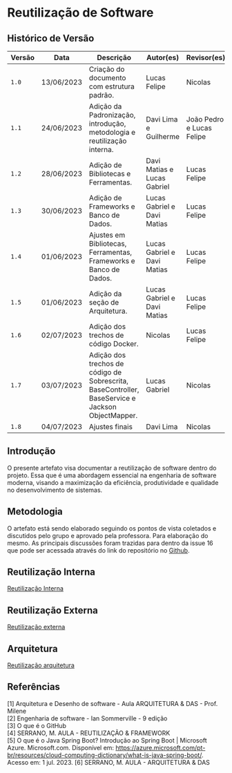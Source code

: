 # Reutilização de Software

## Histórico de Versão

| Versão | Data       | Descrição                                                                                        | Autor(es)                   | Revisor(es)               |
| ------ | ---------- | ------------------------------------------------------------------------------------------------ | --------------------------- | ------------------------- |
| `1.0`  | 13/06/2023 | Criação do documento com estrutura padrão.                                                       | Lucas Felipe                | Nicolas                   |
| `1.1`  | 24/06/2023 | Adição da Padronização, introdução, metodologia e reutilização interna.                          | Davi Lima e Guilherme       | João Pedro e Lucas Felipe |
| `1.2`  | 28/06/2023 | Adição de Bibliotecas e Ferramentas.                                                             | Davi Matias e Lucas Gabriel | Lucas Felipe              |
| `1.3`  | 30/06/2023 | Adição de Frameworks e Banco de Dados.                                                           | Lucas Gabriel e Davi Matias | Lucas Felipe              |
| `1.4`  | 01/06/2023 | Ajustes em Bibliotecas, Ferramentas, Frameworks e Banco de Dados.                                | Lucas Gabriel e Davi Matias | Lucas Felipe              |
| `1.5`  | 01/06/2023 | Adição da seção de Arquitetura.                                                                  | Lucas Gabriel e Davi Matias | Lucas Felipe              |
| `1.6`  | 02/07/2023 | Adição dos trechos de código Docker.                                                             | Nicolas                     | Lucas Felipe              |
| `1.7`  | 03/07/2023 | Adição dos trechos de código de Sobrescrita, BaseController, BaseService e Jackson ObjectMapper. | Lucas Gabriel               | Nicolas                   |
| `1.8`  | 04/07/2023 | Ajustes finais                                                                                   | Davi Lima                   |     Nicolas                     |
    

## Introdução

O presente artefato visa documentar a reutilização de software dentro do projeto. Essa que é uma abordagem essencial na
engenharia de software moderna, visando a maximização da eficiência, produtividade e qualidade no desenvolvimento de
sistemas.

## Metodologia

O artefato está sendo elaborado seguindo os pontos de vista coletados e discutidos pelo grupo e aprovado pela
professora. Para elaboração do mesmo. As principais discussões foram trazidas para dentro da issue 16 que pode ser acessada através do link do repositório
no [Github](https://github.com/UnBArqDsw2023-1/2023.1_G5_ProjetoRiHappy/issues/16).

## Reutilização Interna

[Reutilização Interna](./interna.md ':include')

## Reutilização Externa

[Reutilização externa](./externa.md ':include')

## Arquitetura

[Reutilização arquitetura](./arquitetura.md ':include')

## Referências

[1] Arquitetura e Desenho de software - Aula ARQUITETURA & DAS - Prof. Milene <br/>
[2] Engenharia de software - Ian Sommerville - 9 edição <br/>
[3] O que é o GitHub <br/>
[4] SERRANO, M. AULA - REUTILIZAÇÃO & FRAMEWORK<br/>
[5] O que é o Java Spring Boot? Introdução ao Spring Boot | Microsoft Azure. Microsoft.com. Disponível
em: <https://azure.microsoft.com/pt-br/resources/cloud-computing-dictionary/what-is-java-spring-boot/>. Acesso em: 1
jul. 2023.
[6] SERRANO, M. AULA - ARQUITETURA & DAS<br/>

